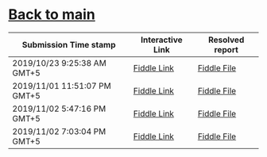 # [Back to main](https://github.com/glaghari/database-assignement-2019)
|Submission Time stamp          | Interactive Link                                                                              | Resolved report                                                                              |
| ----------------------------- | --------------------------------------------------------------------------------------------- | -------------------------------------------------------------------------------------------- |
| 2019/10/23 9:25:38 AM GMT+5 | [Fiddle Link](https://dbfiddle.uk/?rdbms=oracle_11.2&fiddle=49e8bebd469b7245920d7f3bb3b41588) | [Fiddle File](processed/csm-53/49e8bebd469b7245920d7f3bb3b41588.md) |
| 2019/11/01 11:51:07 PM GMT+5 | [Fiddle Link](https://dbfiddle.uk/?rdbms=oracle_11.2&fiddle=c752b8acc790c54ce23e944e7b7813f8) | [Fiddle File](processed/csm-53/c752b8acc790c54ce23e944e7b7813f8.md) |
| 2019/11/02 5:47:16 PM GMT+5 | [Fiddle Link](https://dbfiddle.uk/?rdbms=oracle_11.2&fiddle=1882ffa1d60c93766c3a05c82996dfd6) | [Fiddle File](processed/csm-53/1882ffa1d60c93766c3a05c82996dfd6.md) |
| 2019/11/02 7:03:04 PM GMT+5 | [Fiddle Link](https://dbfiddle.uk/?rdbms=oracle_11.2&fiddle=25936c317ad54370e866018bed8a15a0) | [Fiddle File](processed/csm-53/25936c317ad54370e866018bed8a15a0.md) |
